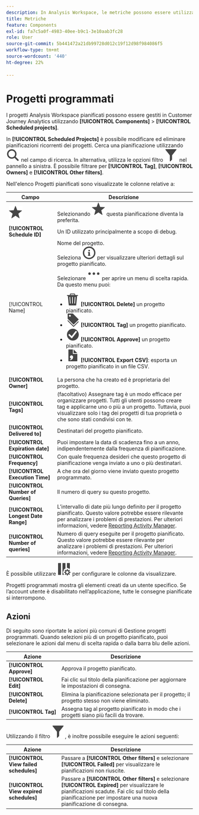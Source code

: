 ```yaml
---
description: In Analysis Workspace, le metriche possono essere utilizzate in due modi.
title: Metriche
feature: Components
exl-id: fa7c5a0f-4983-40ee-b9c1-3e10aab3fc28
role: User
source-git-commit: 5b441472a21db99728d012c19f12d98f984086f5
workflow-type: tm+mt
source-wordcount: '440'
ht-degree: 22%

---
```


# Progetti programmati

I progetti Analysis Workspace pianificati possono essere gestiti in Customer Journey Analytics utilizzando **[!UICONTROL Components]** > **[!UICONTROL Scheduled projects]**.

In **[!UICONTROL  Scheduled Projects]** è possibile modificare ed eliminare pianificazioni ricorrenti dei progetti. Cerca una pianificazione utilizzando ![Cerca](/help/assets/icons/Search.svg) nel campo di ricerca. In alternativa, utilizza le opzioni filtro ![Filtro](/help/assets/icons/Filter.svg) nel pannello a sinistra. È possibile filtrare per **[!UICONTROL Tag]**, **[!UICONTROL Owners]** e **[!UICONTROL Other filters]**.

Nell&#39;elenco Progetti pianificati sono visualizzate le colonne relative a:

| Campo | Descrizione |
| --- | --- |
| ![Stella](/help/assets/icons/Star.svg) | Selezionando ![Stella](/help/assets/icons/Star.svg) questa pianificazione diventa la preferita. |
| **[!UICONTROL Schedule ID]** | Un ID utilizzato principalmente a scopo di debug. |
| [!UICONTROL Name] | Nome del progetto.<br/>Seleziona ![InfoOutline](/help/assets/icons/InfoOutline.svg) per visualizzare ulteriori dettagli sul progetto pianificato.<br/>Selezionare ![Altro](/help/assets/icons/More.svg) per aprire un menu di scelta rapida. Da questo menu puoi:<ul><li>![Elimina](/help/assets/icons/Delete.svg) **[!UICONTROL Delete]** un progetto pianificato.</li><li>![Etichette](/help/assets/icons/Labels.svg) **[!UICONTROL Tag]** un progetto pianificato.</li><li>![CheckmarkCircle](/help/assets/icons/CheckmarkCircle.svg) **[!UICONTROL Approve]** un progetto pianificato.</li><li>![FileCSV](/help/assets/icons/FileCSV.svg) **[!UICONTROL Export CSV]**: esporta un progetto pianificato in un file CSV.</li></ul> |
| **[!UICONTROL Owner]** | La persona che ha creato ed è proprietaria del progetto. |
| **[!UICONTROL Tags]** | (facoltativo) Assegnare tag è un modo efficace per organizzare progetti. Tutti gli utenti possono creare tag e applicarne uno o più a un progetto. Tuttavia, puoi visualizzare solo i tag dei progetti di tua proprietà o che sono stati condivisi con te. |
| **[!UICONTROL Delivered to]** | Destinatari del progetto pianificato. |
| **[!UICONTROL Expiration date]** | Puoi impostare la data di scadenza fino a un anno, indipendentemente dalla frequenza di pianificazione. |
| **[!UICONTROL Frequency]** | Con quale frequenza desideri che questo progetto di pianificazione venga inviato a uno o più destinatari. |
| **[!UICONTROL Execution Time]** | A che ora del giorno viene inviato questo progetto programmato. |
| **[!UICONTROL Number of Queries]** | Il numero di query su questo progetto. |
| **[!UICONTROL Longest Date Range]** | L’intervallo di date più lungo definito per il progetto pianificato. Questo valore potrebbe essere rilevante per analizzare i problemi di prestazioni. Per ulteriori informazioni, vedere [Reporting Activity Manager](/help/reporting-activity-manager/reporting-activity-overview.md). |
| **[!UICONTROL Number of queries]** | Numero di query eseguite per il progetto pianificato. Questo valore potrebbe essere rilevante per analizzare i problemi di prestazioni. Per ulteriori informazioni, vedere [Reporting Activity Manager](/help/reporting-activity-manager/reporting-activity-overview.md). |

È possibile utilizzare ![ColumnSetting](/help/assets/icons/ColumnSetting.svg) per configurare le colonne da visualizzare.

Progetti programmati mostra gli elementi creati da un utente specifico. Se l’account utente è disabilitato nell’applicazione, tutte le consegne pianificate si interrompono.



## Azioni

Di seguito sono riportate le azioni più comuni di Gestione progetti programmati. Quando selezioni più di un progetto pianificato, puoi selezionare le azioni dal menu di scelta rapida o dalla barra blu delle azioni.

| Azione | Descrizione |
|---|---|
| **[!UICONTROL Approve]** | Approva il progetto pianificato. |
| **[!UICONTROL Edit]** | Fai clic sul titolo della pianificazione per aggiornare le impostazioni di consegna. |
| **[!UICONTROL Delete]** | Elimina la pianificazione selezionata per il progetto; il progetto stesso non viene eliminato. |
| **[!UICONTROL Tag]** | Assegna tag al progetto pianificato in modo che i progetti siano più facili da trovare. |

Utilizzando il filtro ![Filtro](/help/assets/icons/Filter.svg), è inoltre possibile eseguire le azioni seguenti:

| Azione | Descrizione |
|---|---|
| **[!UICONTROL View failed schedules]** | Passare a **[!UICONTROL Other filters]** e selezionare **[!UICONTROL Failed]** per visualizzare le pianificazioni non riuscite. |
| **[!UICONTROL View expired schedules]** | Passare a **[!UICONTROL Other filters]** e selezionare **[!UICONTROL Expired]** per visualizzare le pianificazioni scadute. Fai clic sul titolo della pianificazione per impostare una nuova pianificazione di consegna. |

